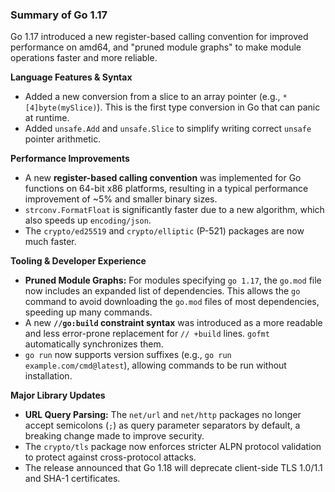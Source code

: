 ### Summary of Go 1.17

Go 1.17 introduced a new register-based calling convention for improved performance on amd64, and "pruned module graphs" to make module operations faster and more reliable.

**Language Features & Syntax**
*   Added a new conversion from a slice to an array pointer (e.g., `*[4]byte(mySlice)`). This is the first type conversion in Go that can panic at runtime.
*   Added `unsafe.Add` and `unsafe.Slice` to simplify writing correct `unsafe` pointer arithmetic.

**Performance Improvements**
*   A new **register-based calling convention** was implemented for Go functions on 64-bit x86 platforms, resulting in a typical performance improvement of ~5% and smaller binary sizes.
*   `strconv.FormatFloat` is significantly faster due to a new algorithm, which also speeds up `encoding/json`.
*   The `crypto/ed25519` and `crypto/elliptic` (P-521) packages are now much faster.

**Tooling & Developer Experience**
*   **Pruned Module Graphs:** For modules specifying `go 1.17`, the `go.mod` file now includes an expanded list of dependencies. This allows the `go` command to avoid downloading the `go.mod` files of most dependencies, speeding up many commands.
*   A new **`//go:build` constraint syntax** was introduced as a more readable and less error-prone replacement for `// +build` lines. `gofmt` automatically synchronizes them.
*   `go run` now supports version suffixes (e.g., `go run example.com/cmd@latest`), allowing commands to be run without installation.

**Major Library Updates**
*   **URL Query Parsing:** The `net/url` and `net/http` packages no longer accept semicolons (`;`) as query parameter separators by default, a breaking change made to improve security.
*   The `crypto/tls` package now enforces stricter ALPN protocol validation to protect against cross-protocol attacks.
*   The release announced that Go 1.18 will deprecate client-side TLS 1.0/1.1 and SHA-1 certificates.
